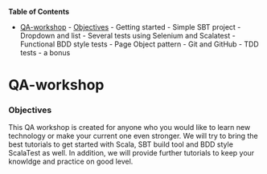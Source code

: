<!-- START doctoc generated TOC please keep comment here to allow auto update -->
<!-- DON'T EDIT THIS SECTION, INSTEAD RE-RUN doctoc TO UPDATE -->
**Table of Contents**

- [QA-workshop](#markdown-header-qa-workshop)
        - [Objectives](#markdown-header-objectives)
        - Getting started
        - Simple SBT project
        - Dropdown and list
        - Several tests using Selenium and Scalatest
        - Functional BDD style tests
        - Page Object pattern
        - Git and GitHub
        - TDD tests - a bonus

<!-- END doctoc generated TOC please keep comment here to allow auto update -->

# QA-workshop
### Objectives
This QA workshop is created for anyone who you would like to learn new technology or make your current one even stronger. We will try to bring the best tutorials to get started with Scala, SBT build tool and BDD style ScalaTest as well. In addition, we will provide further tutorials to keep your knowldge and practice on good level.

